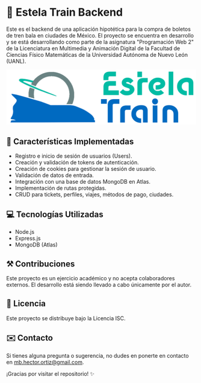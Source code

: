 # 🚄 Estela Train Backend

Este es el backend de una aplicación hipotética para la compra de boletos de tren bala en ciudades de México. El proyecto se encuentra en desarrollo y se está desarrollando como parte de la asignatura "Programación Web 2" de la Licenciatura en Multimedia y Animación Digital de la Facultad de Ciencias Físico Matemáticas de la Universidad Autónoma de Nuevo León (UANL).

![Estela Train](/src/images/logotext.png)

## 🚀 **Características Implementadas**

- Registro e inicio de sesión de usuarios (Users).
- Creación y validación de tokens de autenticación.
- Creación de cookies para gestionar la sesión de usuario.
- Validación de datos de entrada.
- Integración con una base de datos MongoDB en Atlas.
- Implementación de rutas protegidas.
- CRUD para tickets, perfiles, viajes, métodos de pago, ciudades.

## 💻 **Tecnologías Utilizadas**

- Node.js
- Express.js
- MongoDB (Atlas)

## ⚒️ **Contribuciones**
Este proyecto es un ejercicio académico y no acepta colaboradores externos. El desarrollo está siendo llevado a cabo únicamente por el autor.

## 📄 **Licencia**
Este proyecto se distribuye bajo la Licencia ISC.

## ✉️ **Contacto**
Si tienes alguna pregunta o sugerencia, no dudes en ponerte en contacto en mb.hector.ortiz@gmail.com.

¡Gracias por visitar el repositorio! ✨
